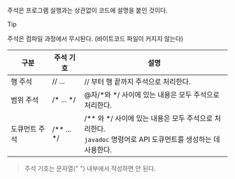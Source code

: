 주석은 프로그램 실행과는 상관없이 코드에 설명을 붙인 것이다.

> [!tip]
> 주석은 컴파일 과정에서 무시된다. (바이트코드 파일이 커지지 않는다)

| 구분      | 주석 기호      | 설명                                                                         |
| ------- | ---------- | -------------------------------------------------------------------------- |
| 행 주석    | // ...     | // 부터 행 끝까지 주석으로 처리한다.                                                     |
| 범위 주석   | /* ... */  | @자/*와 */ 사이에 있는 내용은 모두 주석으로 처리한다.                                          |
| 도큐먼트 주석 | /** ... */ | /** 와 */ 사이에 있는 내용은 모두 주석으로 처리한다.<br>`javadoc` 명령어로 API 도큐먼트를 생성하는 데 사용한다. |
> 주석 기호는 문자열(" ") 내부에서 작성하면 안 된다.
